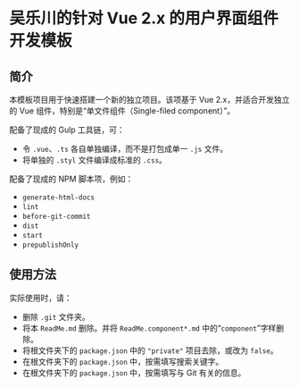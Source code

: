 <link rel="stylesheet" href="./node_modules/@wulechuan/css-stylus-markdown-themes/dist/css/wulechuan-styles-for-html-via-markdown--vscode.default.min.css">


# 吴乐川的针对 Vue 2.x 的用户界面组件开发模板

## 简介

本模板项目用于快速搭建一个新的独立项目。该项基于 Vue 2.x，并适合开发独立的 Vue 组件，特别是“单文件组件（Single-filed component）”。

配备了现成的 Gulp 工具链，可：

-   令 `.vue`、`.ts` 各自单独编译，而不是打包成单一 `.js` 文件。
-   将单独的 `.styl` 文件编译成标准的 `.css`。


配备了现成的 NPM 脚本项，例如：

-   `generate-html-docs`
-   `lint`
-   `before-git-commit`
-   `dist`
-   `start`
-   `prepublishOnly`


## 使用方法

实际使用时，请：

-   删除 `.git` 文件夹。
-   将本 `ReadMe.md` 删除。并将 `ReadMe.component*.md` 中的“`component`”字样删除。
-   将根文件夹下的 `package.json` 中的 `"private"` 项目去除，或改为 `false`。
-   在根文件夹下的 `package.json` 中，按需填写搜索关键字。
-   在根文件夹下的 `package.json` 中，按需填写与 Git 有关的信息。
